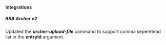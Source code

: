 
#### Integrations

##### RSA Archer v2

Updated the ***archer-upload-file*** command to support comma seperetead list in the **entryId** argument.
